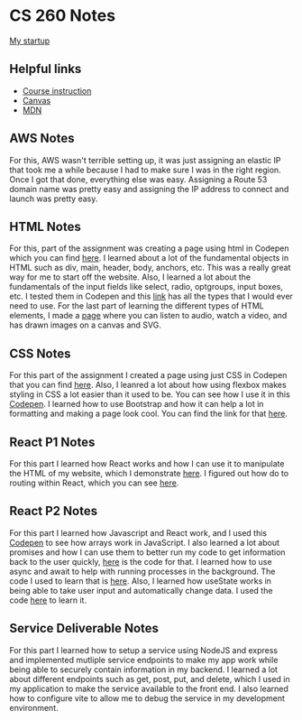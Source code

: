 # CS 260 Notes

[My startup](https://simon.cs260.click)

## Helpful links

- [Course instruction](https://github.com/webprogramming260)
- [Canvas](https://byu.instructure.com)
- [MDN](https://developer.mozilla.org)

## AWS Notes

For this, AWS wasn't terrible setting up, it was just assigning an elastic IP that took me a while because I had to make sure I was in the right region.  Once I got that done, everything else was easy.  Assigning a Route 53 domain name was pretty easy and assigning the IP address to connect and launch was pretty easy. 

## HTML Notes

For this, part of the assignment was creating a page using html in Codepen which you can find [here](https://codepen.io/Sheenster/pen/qEWMwjw).  I learned about a lot of the fundamental objects in HTML such as div, main, header, body, anchors, etc.  This was a really great way for me to start off the website.  Also, I learned a lot about the fundamentals of the input fields like select, radio, optgroups, input boxes, etc.  I tested them in Codepen and this [link](https://codepen.io/Sheenster/pen/raBZbRP) has all the types that I would ever need to use.  For the last part of learning the different types of HTML elements, I made a [page](https://codepen.io/Sheenster/pen/vEBzMoX) where you can listen to audio, watch a video, and has drawn images on a canvas and SVG.  

## CSS Notes
For this part of the assignment I created a page using just CSS in Codepen that you can find [here](https://codepen.io/Sheenster/pen/ogvaVxe).  Also, I leanred a lot about how using flexbox makes styling in CSS a lot easier than it used to be.  You can see how I use it in this [Codepen](https://codepen.io/Sheenster/pen/dPbrpYR).  I learned how to use Bootstrap and how it can help a lot in formatting and making a page look cool.  You can find the link for that [here](https://codepen.io/Sheenster/pen/RNbdGjJ).

## React P1 Notes
For this part I learned how React works and how I can use it to manipulate the HTML of my website, which I demonstrate [here](https://codepen.io/Sheenster/pen/KwPYBwq).  I figured out how do to routing within React, which you can see [here](https://codepen.io/Sheenster/pen/emOojVP).

## React P2 Notes
For this part I learned how Javascript and React work, and I used this [Codepen](https://codepen.io/Sheenster/pen/qEWMwjw) to see how arrays work in JavaScript.  I also learned a lot about promises and how I can use them to better run my code to get information back to the user quickly, [here](https://codepen.io/leesjensen/pen/RwJJKwj) is the code for that.  I learned how to use async and await to help with running processes in the background.  The code I used to learn that is [here](https://codepen.io/Sheenster/pen/mydErjM).  Also, I learned how useState works in being able to take user input and automatically change data.  I used the code [here](https://codepen.io/Sheenster/pen/Eaxygda) to learn it.

## Service Deliverable Notes
For this part I learned how to setup a service using NodeJS and express and implemented mutliple service endpoints to make my app work while being able to securely contain information in my backend.  I learned a lot about different endpoints such as get, post, put, and delete, which I used in my application to make the service available to the front end.  I also learned how to configure vite to allow me to debug the service in my development environment.

